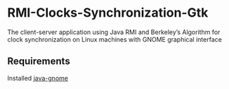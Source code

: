 # RMI-Clocks-Synchronization-Gtk
The client-server application using Java RMI and Berkeley’s Algorithm for clock synchronization on Linux machines with GNOME graphical interface

## Requirements
Installed [java-gnome](http://java-gnome.sourceforge.net/get/)

